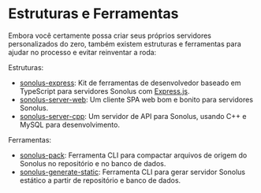 # Estruturas e Ferramentas

Embora você certamente possa criar seus próprios servidores personalizados do zero, também existem estruturas e ferramentas para ajudar no processo e evitar reinventar a roda:

Estruturas:

- [sonolus-express](https://github.com/Sonolus/sonolus-express): Kit de ferramentas de desenvolvedor baseado em TypeScript para servidores Sonolus com  [Express.js](https://expressjs.com).
- [sonolus-server-web](https://github.com/Sonolus/sonolus-server-web): Um cliente SPA web bom e bonito para servidores Sonolus.
- [sonolus-server-cpp](https://github.com/SonolusHaniwa/sonolus-server-cpp): Um servidor de API para Sonolus, usando C++ e MySQL para desenvolvimento.

Ferramentas:

- [sonolus-pack](https://github.com/Sonolus/sonolus-pack): Ferramenta CLI para compactar arquivos de origem do Sonolus no repositório e no banco de dados.
- [sonolus-generate-static](https://github.com/Sonolus/sonolus-generate-static): Ferramenta CLI para gerar servidor Sonolus estático a partir de repositório e banco de dados.
